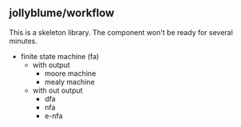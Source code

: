 ## jollyblume/workflow

This is a skeleton library. The component won't be ready for several minutes.

* finite state machine (fa)
  * with output
    * moore machine
    * mealy machine
  * with out output
    * dfa
    * nfa
    * e-nfa
